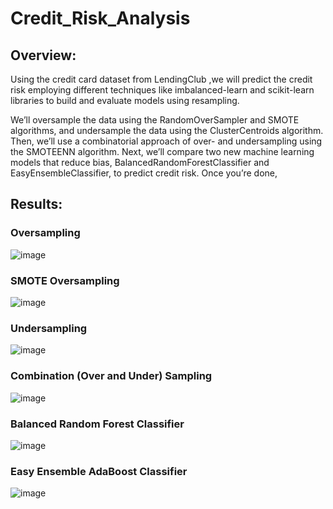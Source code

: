 # Credit_Risk_Analysis

## Overview:

Using the credit card dataset from LendingClub ,we will predict the credit risk employing different techniques like imbalanced-learn and scikit-learn libraries to build and evaluate models using resampling.

We’ll oversample the data using the RandomOverSampler and SMOTE algorithms, and undersample the data using the ClusterCentroids algorithm. Then, we’ll use a combinatorial approach of over- and undersampling using the SMOTEENN algorithm. Next, we’ll compare two new machine learning models that reduce bias, BalancedRandomForestClassifier and EasyEnsembleClassifier, to predict credit risk. Once you’re done, 

## Results: 

### Oversampling
![image](https://user-images.githubusercontent.com/120151872/233814396-02aaaf4f-394a-43f8-b14e-22408194a636.png)

### SMOTE Oversampling
![image](https://user-images.githubusercontent.com/120151872/233814420-bea66118-11c4-464a-a325-00b56fcac6b2.png)

### Undersampling 
![image](https://user-images.githubusercontent.com/120151872/233814444-7d1c962e-540f-45f0-98f7-49ca7ed06a8b.png)

### Combination (Over and Under) Sampling
![image](https://user-images.githubusercontent.com/120151872/233814467-4e1c588e-cb45-49f6-a362-3b4ee6a7c80e.png)

### Balanced Random Forest Classifier
![image](https://user-images.githubusercontent.com/120151872/233814301-5745d9ed-4d0e-4938-84c2-11c1f4db1b38.png)


### Easy Ensemble AdaBoost Classifier
![image](https://user-images.githubusercontent.com/120151872/233814332-20bea31e-9bda-4601-a972-7117b9e8e216.png)
